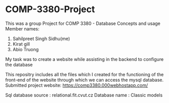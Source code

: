 # COMP-3380-Project

This was a group Project for COMP 3380 - Database Concepts and usage
Member names:
1. Sahilpreet Singh Sidhu(me)
2. Kirat gill
3. Abio Truong

My task was to create a website while assisting in the backend to configure the database 

This repositry includes all the files which I created for the functioning of the front-end of the website through which we can access the mysql database.
Submitted project website: https://comp3380.000webhostapp.com/

Sql database source : relational.fit.cvut.cz
Database name : Classic models




